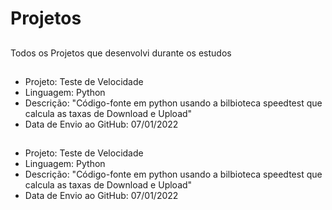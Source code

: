 # Projetos
##
Todos os Projetos que desenvolvi durante os estudos
##
- Projeto: Teste de Velocidade
- Linguagem: Python
- Descrição: "Código-fonte em python usando a bilbioteca speedtest que calcula as taxas de Download e Upload"
- Data de Envio ao GitHub: 07/01/2022
##
- Projeto: Teste de Velocidade
- Linguagem: Python
- Descrição: "Código-fonte em python usando a bilbioteca speedtest que calcula as taxas de Download e Upload"
- Data de Envio ao GitHub: 07/01/2022
##
